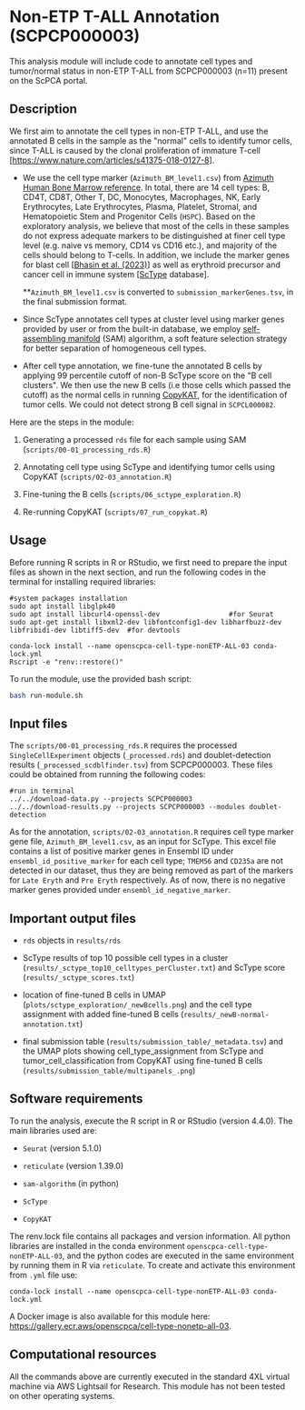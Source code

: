 # Non-ETP T-ALL Annotation (SCPCP000003)

This analysis module will include code to annotate cell types and tumor/normal status in non-ETP T-ALL from SCPCP000003 (n=11) present on the ScPCA portal.

## Description

We first aim to annotate the cell types in non-ETP T-ALL, and use the annotated B cells in the sample as the "normal" cells to identify tumor cells, since T-ALL is caused by the clonal proliferation of immature T-cell [<https://www.nature.com/articles/s41375-018-0127-8>].

-   We use the cell type marker (`Azimuth_BM_level1.csv`) from [Azimuth Human Bone Marrow reference](https://azimuth.hubmapconsortium.org/references/#Human%20-%20Bone%20Marrow). In total, there are 14 cell types: B, CD4T, CD8T, Other T, DC, Monocytes, Macrophages, NK, Early Erythrocytes, Late Erythrocytes, Plasma, Platelet, Stromal, and Hematopoietic Stem and Progenitor Cells (`HSPC`). Based on the exploratory analysis, we believe that most of the cells in these samples do not express adequate markers to be distinguished at finer cell type level (e.g. naive vs memory, CD14 vs CD16 etc.), and majority of the cells should belong to T-cells. In addition, we include the marker genes for blast cell [[Bhasin et al. (2023)](https://www.nature.com/articles/s41598-023-39152-z)] as well as erythroid precursor and cancer cell in immune system [[ScType](https://sctype.app/database.php) database].

    \*\*`Azimuth_BM_level1.csv` is converted to `submission_markerGenes.tsv`, in the final submission format.

-   Since ScType annotates cell types at cluster level using marker genes provided by user or from the built-in database, we employ [self-assembling manifold](https://github.com/atarashansky/self-assembling-manifold/tree/master) (SAM) algorithm, a soft feature selection strategy for better separation of homogeneous cell types.

-   After cell type annotation, we fine-tune the annotated B cells by applying 99 percentile cutoff of non-B ScType score on the "B cell clusters". We then use the new B cells (i.e those cells which passed the cutoff) as the normal cells in running [CopyKAT](https://github.com/navinlabcode/copykat), for the identification of tumor cells. We could not detect strong B cell signal in `SCPCL000082`.

Here are the steps in the module:

1.  Generating a processed `rds` file for each sample using SAM (`scripts/00-01_processing_rds.R`)

2.  Annotating cell type using ScType and identifying tumor cells using CopyKAT (`scripts/02-03_annotation.R`)

3.  Fine-tuning the B cells (`scripts/06_sctype_exploration.R`)

4.  Re-running CopyKAT (`scripts/07_run_copykat.R`)

## Usage

Before running R scripts in R or RStudio, we first need to prepare the input files as shown in the next section, and run the following codes in the terminal for installing required libraries:

```
#system packages installation
sudo apt install libglpk40
sudo apt install libcurl4-openssl-dev                 #for Seurat
sudo apt-get install libxml2-dev libfontconfig1-dev libharfbuzz-dev  libfribidi-dev libtiff5-dev  #for devtools

conda-lock install --name openscpca-cell-type-nonETP-ALL-03 conda-lock.yml
Rscript -e "renv::restore()"
```
To run the module, use the provided bash script:

```sh
bash run-module.sh
```

## Input files

The `scripts/00-01_processing_rds.R` requires the processed `SingleCellExperiment` objects (`_processed.rds`) and doublet-detection results (`_processed_scdblfinder.tsv`) from SCPCP000003. These files could be obtained from running the following codes:

```
#run in terminal
../../download-data.py --projects SCPCP000003
../../download-results.py --projects SCPCP000003 --modules doublet-detection
```

As for the annotation, `scripts/02-03_annotation.R` requires cell type marker gene file, `Azimuth_BM_level1.csv`, as an input for ScType. This excel file contains a list of positive marker genes in Ensembl ID under `ensembl_id_positive_marker` for each cell type; `TMEM56` and `CD235a` are not detected in our dataset, thus they are being removed as part of the markers for `Late Eryth` and `Pre Eryth` respectively. As of now, there is no negative marker genes provided under `ensembl_id_negative_marker`.

## Important output files

-   `rds` objects in `results/rds`

-   ScType results of top 10 possible cell types in a cluster (`results/_sctype_top10_celltypes_perCluster.txt`) and ScType score (`results/_sctype_scores.txt`)

-   location of fine-tuned B cells in UMAP (`plots/sctype_exploration/_newBcells.png`) and the cell type assignment with added fine-tuned B cells (`results/_newB-normal-annotation.txt`)

-   final submission table (`results/submission_table/_metadata.tsv`) and the UMAP plots showing cell_type_assignment from ScType and tumor_cell_classification from CopyKAT using fine-tuned B cells (`results/submission_table/multipanels_.png`)

## Software requirements

To run the analysis, execute the R script in R or RStudio (version 4.4.0). The main libraries used are:

-   `Seurat` (version 5.1.0)

-   `reticulate` (version 1.39.0)

-   `sam-algorithm` (in python)

-   `ScType`

-   `CopyKAT`

The renv.lock file contains all packages and version information. All python libraries are installed in the conda environment `openscpca-cell-type-nonETP-ALL-03`, and the python codes are executed in the same environment by running them in R via `reticulate`. To create and activate this environment from `.yml` file use:

```
conda-lock install --name openscpca-cell-type-nonETP-ALL-03 conda-lock.yml
```

A Docker image is also available for this module here: <https://gallery.ecr.aws/openscpca/cell-type-nonetp-all-03>.


## Computational resources

All the commands above are currently executed in the standard 4XL virtual machine via AWS Lightsail for Research.
This module has not been tested on other operating systems.
